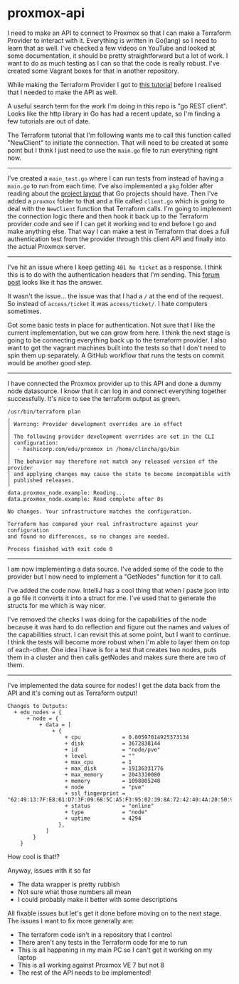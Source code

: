 # proxmox-api

I need to make an API to connect to Proxmox so that I can make a Terraform Provider to interact with it. Everything is written in Go(lang) so I need to learn that as well. I've checked a few videos on YouTube and looked at some documentation, it should be pretty straightforward but a lot of work. I want to do as much testing as I can so that the code is really robust. I've created some Vagrant boxes for that in another repository.

While making the Terraform Provider I got to [this tutorial](https://developer.hashicorp.com/terraform/tutorials/providers-plugin-framework/providers-plugin-framework-provider-configure) before I realised that I needed to make the API as well.

A useful search term for the work I'm doing in this repo is "go REST client". Looks like the http library in Go has had a recent update, so I'm finding a few tutorials are out of date. 

The Terraform tutorial that I'm following wants me to call this function called "NewClient" to initiate the connection. That will need to be created at some point but I think I just need to use the `main.go` file to run everything right now.

---

I've created a `main_test.go` where I can run tests from instead of having a `main.go` to run from each time. I've also implemented a `pkg` folder after reading about the [project layout](https://github.com/golang-standards/project-layout) that Go projects should have. Then I've added a `proxmox` folder to that and a file called `client.go` which is going to deal with the `NewClient` function that Terraform calls. I'm going to implement the connection logic there and then hook it back up to the Terraform provider code and see if I can get it working end to end before I go and make anything else. That way I can make a test in Terraform that does a full authentication test from the provider through this client API and finally into the actual Proxmox server.

---

I've hit an issue where I keep getting `401 No ticket` as a response. I think this is to do with the authentication headers that I'm sending. This [forum post](https://forum.proxmox.com/threads/working-with-api-getting-401-no-ticket.75108/) looks like it has the answer. 

It wasn't the issue... the issue was that I had a `/` at the end of the request. So instead of `access/ticket` it was `access/ticket/`. I hate computers sometimes.

Got some basic tests in place for authentication. Not sure that I like the current implementation, but we can grow from here. I think the next stage is going to be connecting everything back up to the terraform provider. I also want to get the vagrant machines built into the tests so that I don't need to spin them up separately. A GitHub workflow that runs the tests on commit would be another good step.


---

I have connected the Proxmox provider up to this API and done a dummy node datasource. I know that it can log in and connect everything together successfully. It's nice to see the terraform output as green.

```text
/usr/bin/terraform plan
╷
│ Warning: Provider development overrides are in effect
│ 
│ The following provider development overrides are set in the CLI
│ configuration:
│  - hashicorp.com/edu/proxmox in /home/clincha/go/bin
│ 
│ The behavior may therefore not match any released version of the provider
│ and applying changes may cause the state to become incompatible with
│ published releases.
╵
data.proxmox_node.example: Reading...
data.proxmox_node.example: Read complete after 0s

No changes. Your infrastructure matches the configuration.

Terraform has compared your real infrastructure against your configuration
and found no differences, so no changes are needed.

Process finished with exit code 0
```

---

I am now implementing a data source. I've added some of the code to the provider but I now need to implement a "GetNodes" function for it to call. 

I've added the code now. IntelliJ has a cool thing that when I paste json into a go file it converts it into a struct for me. I've used that to generate the structs for me which is way nicer.

I've removed the checks I was doing for the capabilities of the node because it was hard to do reflection and figure out the names and values of the capabilities struct. I can revisit this at some point, but I want to continue. I think the tests will become more robust when I'm able to layer them on top of each-other. One idea I have is for a test that creates two nodes, puts them in a cluster and then calls getNodes and makes sure there are two of them.

---

I've implemented the data source for nodes! I get the data back from the API and it's coming out as Terraform output!

```text
Changes to Outputs:
  + edu_nodes = {
      + node = {
          + data = [
              + {
                  + cpu             = 0.00597014925373134
                  + disk            = 3672838144
                  + id              = "node/pve"
                  + level           = ""
                  + max_cpu         = 1
                  + max_disk        = 19136331776
                  + max_memory      = 2043310080
                  + memory          = 1098805248
                  + node            = "pve"
                  + ssl_fingerprint = "62:49:13:7F:E8:01:D7:3F:09:68:5C:A5:F3:95:02:39:8A:72:42:40:4A:20:50:9F:53:45:B5:CF:F8:0A:F7:B1"
                  + status          = "online"
                  + type            = "node"
                  + uptime          = 4294
                },
            ]
        }
    }
```

How cool is that!? 

Anyway, issues with it so far
- The data wrapper is pretty rubbish
- Not sure what those numbers all mean
- I could probably make it better with some descriptions

All fixable issues but let's get it done before moving on to the next stage. The issues I want to fix more generally are:
- The terraform code isn't in a repository that I control
- There aren't any tests in the Terraform code for me to run
- This is all happening in my main PC so I can't get it working on my laptop
- This is all working against Proxmox VE 7 but not 8
- The rest of the API needs to be implemented!

